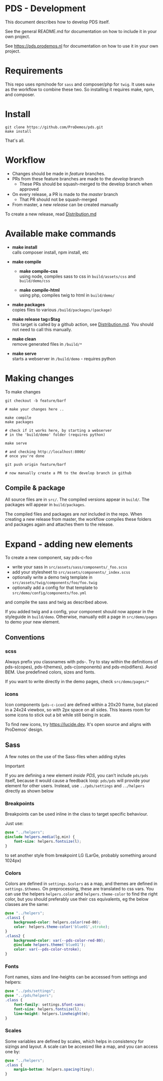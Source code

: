 PDS - Development
=============================

This document describes how to develop PDS itself.

See the general README.md for documentation on
how to include it in your own project.

See https://pds.prodemos.nl for documentation on
how to use it in your own project.

# Requirements 

This repo uses npm/node for `sass` and composer/php for `twig`.
It uses `make` as the workflow to combine these two. 
So installing it requires make, npm, and composer.

# Install 

```
git clone https://github.com/ProDemos/pds.git
make install
```

That's all.

# Workflow

 - Changes should be made in *feature* branches. 
 - PRs from these feature branches are made to the *develop* branch
   - These PRs should be squash-merged to the develop branch when approved
 - On every release, a PR is made to the *master* branch
   - That PR should not be squash-merged
 - From master, a new *release* can be created manually

To create a new release, read [Distribution.md](Distribution.md)


# Available make commands

- **make install**\
  calls composer install, npm install, etc

- **make compile** 
  - **make compile-css**\
    using node, compiles sass to css in `build/assets/css` and `build/demo/css`

  - **make compile-html**\
    using php, compiles twig to html in `build/demo/`

- **make packages** \
  copies files to various `/build/packages/(package)`

- **make release tag=$tag**\
  this target is called by a github action, see [Distribution.md](Distribution.md). You
  should not need to call this manually. 

- **make clean** \
  remove generated files in `/build/*`

- **make serve** \
  starts a webserver in `/build/demo` - requires python

# Making changes

To make changes
```
git checkout -b feature/barf

# make your changes here ..

make compile
make packages

# check if it works here, by starting a webserver 
# in the 'build/demo' folder (requires python)

make serve

# and checking http://localhost:8000/
# once you're done 

git push origin feature/barf

# now manually create a PR to the develop branch in github
```

## Compile & package

All source files are in `src/`.
The compiled versions appear in `build/`. 
The packages will appear in `build/packages`. 

The compiled files and packages are *not* included in the repo. When creating a 
new release from master, the workflow compiles these folders and
packages again and attaches them to the release.

# Expand - adding new elements

To create a new component, say pds-c-foo
  - write your sass in `src/assets/sass/components/_foo.scss`
  - add your stylesheet to `src/assets/components/_index.scss`
  - optionally write a demo twig template in `src/assets/twig/components/foo/foo.twig`
  - optionally add a config for that template to `src/demo/config/components/foo.yml`

and compile the sass and twig as described above.

If you added twig and a config, your component 
should now appear in the styleguide in `build/demo`.
Otherwise, manually edit a page in `src/demo/pages` 
to demo your new element.

## Conventions

### scss

Always prefix you classnames with pds-. Try to stay
within the definitions of pds-s(copes), pds-t(hemes),
pds-c(omponents) and pds-m(odifiers). Avoid BEM.
Use predefined colors, sizes and fonts.

If you want to write directly in the demo pages, 
check `src/demo/pages/*`

### icons

Icon components (`pds-c-icon`) are defined within a 20x20 frame,
but placed in a 24x24 viewbox, so with 2px space on all sides.
This leaves room for some icons to stick out a bit while still
being in scale.

To find new icons, try https://lucide.dev. It's open source
and aligns with ProDemos' design.

## Sass

A few notes on the use of the Sass-files when adding styles

> [!IMPORTANT]
> If you are defining a new element *inside PDS*, you can't include `pds/pds` itself, 
> because it would cause a feedback loop: `pds/pds` will provide your
> element for other users. Instead, use `../pds/settings` and `../helpers`
> directly as shown below

### Breakpoints

Breakpoints can be used inline in the class to target specific behaviour.

Just use:
```SCSS
@use "../helpers";
@include helpers.media(lg,min) {
    font-size: helpers.fontsize(l);
}
```
to set another style from breakpoint LG (LarGe, probably something around 1024px)


### Colors
Colors are defined in `settings.$colors` as a map, and themes are defined in `settings.$themes`. On preprocessing,
these are translated to css vars. You can use the helpers `helpers.color` and `helpers.theme-color` to find the right color,
but you should preferably use their css equivalents, eg the below classes are the same:

```SCSS
@use "../helpers";
.class1 {
    background-color: helpers.color(red-80);
    color: helpers.theme-color('blue01',stroke); 
}
.class2 {
    background-color: var(--pds-color-red-80);
    @include helpers.theme('blue01');
    color: var(--pds-color-stroke);
}
```

### Fonts

Font names, sizes and line-heights can be accessed from settings and helpers:
```SCSS
@use "../pds/settings";
@use "../pds/helpers";
.class {
    font-family: settings.$font-sans;
    font-size: helpers.fontsize(l);
    line-height: helpers.lineheight(m);
}
```

### Scales

Some variables are defined by scales, which helps in consistency for sizings and layout. A scale can be accessed like
a map, and you can access one by:
```SCSS
@use "../helpers";
.class {
    margin-bottom: helpers.spacing(tiny); 
}
```





